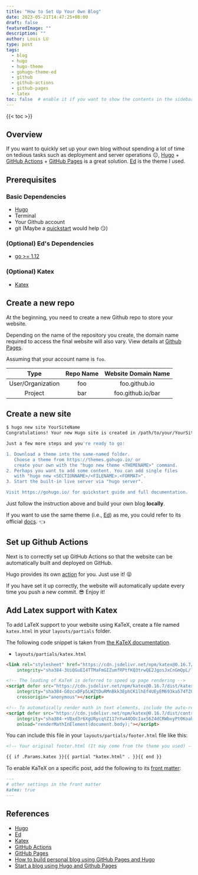```yaml
---
title: "How to Set Up Your Own Blog"
date: 2023-05-21T14:47:25+08:00
draft: false
featuredImage: ""
description: ""
author: Louis LU
type: post
tags:
  - blog
  - hugo
  - hugo-theme
  - gohugo-theme-ed
  - github
  - github-actions
  - github-pages
  - latex
toc: false  # enable it if you want to show the contents in the sidebar
---
```


{{< toc >}}

## Overview

If you want to quickly set up your own blog without spending a lot of time
on tedious tasks such as deployment and server operations :neutral_face:,
[Hugo](https://gohugo.io) +
[GitHub Actions](https://github.com/features/actions) +
[GitHub Pages](https://pages.github.com/) is a great solution.
[Ed](https://github.com/sergeyklay/gohugo-theme-ed) is the theme I used.

## Prerequisites

### Basic Dependencies

* [Hugo](https://gohugo.io)
* Terminal
* Your Github account
* git (Maybe a 
[quickstart](https://docs.github.com/en/get-started/quickstart) would help :smirk:)

### (Optional) Ed's Dependencies

* [go >= 1.12](https://go.dev)

### (Optional) Katex

* [Katex](https://katex.org/)

## Create a new repo

At the beginning, you need to create a new Github repo to store your website.

Depending on the name of the repository you create, the domain name required to
access the final website will also vary. View details at
[Github Pages](https://pages.github.com).

Assuming that your account name is `foo`.

| Type              | Repo Name | Website Domain Name |
|:-----------------:|:---------:|:-------------------:|
| User/Organization | foo       | foo.github.io       |
| Project           | bar       | foo.github.io/bar   |

## Create a new site

```bash
$ hugo new site YourSiteName
Congratulations! Your new Hugo site is created in /path/to/your/YourSiteName.

Just a few more steps and you're ready to go:

1. Download a theme into the same-named folder.
   Choose a theme from https://themes.gohugo.io/ or
   create your own with the "hugo new theme <THEMENAME>" command.
2. Perhaps you want to add some content. You can add single files
   with "hugo new <SECTIONNAME>/<FILENAME>.<FORMAT>".
3. Start the built-in live server via "hugo server".

Visit https://gohugo.io/ for quickstart guide and full documentation.
```

Just follow the instruction above and build your own blog **locally**.

If you want to use the same theme (i.e.,
[Ed](https://gohugo-theme-ed.netlify.app)) as me,
you could refer to its official
[docs](https://gohugo-theme-ed.netlify.app/documentation). :point_left:

## Set up Github Actions

Next is to correctly set up GitHub Actions so that the website can
be automatically built and deployed on GitHub.

Hugo provides its own
[action](https://gohugo.io/hosting-and-deployment/hosting-on-github/) for you.
Just use it! :stuck_out_tongue_closed_eyes:

If you have set it up correctly, the website will automatically update every
time you push a new commit. :sunglasses: Enjoy it!

## Add Latex support with Katex

To add LaTeX support to your website using KaTeX, create a file
named `katex.html` in your `layouts/partials` folder.

The following code snippet is taken from [the KaTeX documentation](https://katex.org/docs/browser.html#starter-template).

* `layouts/partials/katex.html`

```html
<link rel="stylesheet" href="https://cdn.jsdelivr.net/npm/katex@0.16.7/dist/katex.min.css"
    integrity="sha384-3UiQGuEI4TTMaFmGIZumfRPtfKQ3trwQE2JgosJxCnGmQpL/lJdjpcHkaaFwHlcI" crossorigin="anonymous">

<!-- The loading of KaTeX is deferred to speed up page rendering -->
<script defer src="https://cdn.jsdelivr.net/npm/katex@0.16.7/dist/katex.min.js"
    integrity="sha384-G0zcxDFp5LWZtDuRMnBkk3EphCK1lhEf4UEyEM693ka574TZGwo4IWwS6QLzM/2t"
    crossorigin="anonymous"></script>

<!-- To automatically render math in text elements, include the auto-render extension: -->
<script defer src="https://cdn.jsdelivr.net/npm/katex@0.16.7/dist/contrib/auto-render.min.js"
    integrity="sha384-+VBxd3r6XgURycqtZ117nYw44OOcIax56Z4dCRWbxyPt0Koah1uHoK0o4+/RRE05" crossorigin="anonymous"
    onload="renderMathInElement(document.body);"></script>
```

You can include this file in your `layouts/partials/footer.html` file like this:

```html
<!-- Your original footer.html (It may come from the theme you used) -->

{{ if .Params.katex }}{{ partial "katex.html" . }}{{ end }}
```

To enable KaTeX on a specific post, add the following to its
[front matter](https://gohugo.io/content-management/front-matter/):

```markdown
---
# other settings in the front matter
katex: true
---
```

## References

* [Hugo](https://gohugo.io)
* [Ed](https://gohugo-theme-ed.netlify.app)
* [Katex](https://katex.org/)
* [GitHub Actions](https://github.com/features/actions)
* [GitHub Pages](https://pages.github.com/)
* [How to build personal blog using GitHub Pages and Hugo](https://blog.hellohuigong.com/en/posts/how-to-build-personal-blog-with-github-pages-and-hugo/)
* [Start a blog using Hugo and Github Pages](https://matimacazaga.github.io/posts/hugo_tutorial/)
